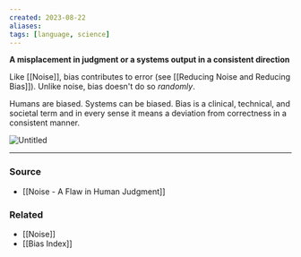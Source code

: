 ```yaml
---
created: 2023-08-22
aliases: 
tags: [language, science]
---
```

**A misplacement in judgment or a systems output in a consistent direction**

Like [[Noise]], bias contributes to error (see [[Reducing Noise and Reducing Bias]]). Unlike noise, bias doesn't do so *randomly*. 

Humans are biased. Systems can be biased. Bias is a clinical, technical, and societal term and in every sense it means a deviation from correctness in a consistent manner.

![Untitled](Untitled%2049.png)

****
### Source
- [[Noise - A Flaw in Human Judgment]]

### Related
- [[Noise]]
- [[Bias Index]]
 